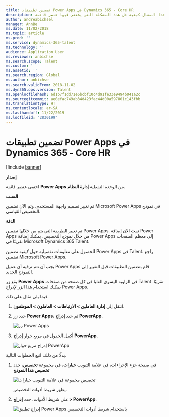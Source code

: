```yaml
---
title: تضمين تطبيقات Power Apps في Dynamics 365‏ - Core HR
description: يشرح هذا المقال كيفية حل هذه المشكلة التي يختفي فيها عنصر قائمة Microsoft Power Apps من الوحدة النمطية "إدارة النظام".
author: andreabichsel
manager: AnnBe
ms.date: 11/02/2018
ms.topic: article
ms.prod: ''
ms.service: dynamics-365-talent
ms.technology: ''
audience: Application User
ms.reviewer: anbichse
ms.search.scope: Talent
ms.custom: ''
ms.assetid: ''
ms.search.region: Global
ms.author: anbichse
ms.search.validFrom: 2018-11-02
ms.dyn365.ops.version: Talent
ms.openlocfilehash: 6d1b7f1dd71e6bcbf10c4d91fe33e9494b041a2c
ms.sourcegitcommit: ae0efac749ab34d423fac44d00a597801c143fbb
ms.translationtype: HT
ms.contentlocale: ar-SA
ms.lasthandoff: 11/22/2019
ms.locfileid: "2830199"
---
```

# <a name="embed-power-apps-apps-in-dynamics-365---core-hr"></a>تضمين تطبيقات Power Apps في Dynamics 365‏ - Core HR

[!include [banner](includes/banner.md)]

**إصدار**

اختفى عنصر قائمة **Power Apps** من الوحدة النمطية **إدارة النظام**.

**السبب**

تم تغيير تصميم واجهة المستخدم، وتم الآن تضمين Microsoft Power Apps في نموذج التخصيص القياسي.

**الدقة**

تم تغيير الطريقة التي يتم من خلالها تضمين Power Apps. تمت الآن إضافة Power Apps من خلال نموذج التخصيص. يمكنك إضافة Power Apps إلى معظم الصفحات تقريبًا في Microsoft Dynamics 365 Talent.

للحصول على معلومات تفصيلية حول كيفية تضمين Power Apps في Talent، راجع [تضمين Microsoft Power Apps](https://docs.microsoft.com/dynamics365/unified-operations/fin-and-ops/get-started/embed-power-apps).

يجب أن تتم ترقية أي عميل Power Apps قام بتضمين التطبيقات قبل التغيير إلى النموذج الجديد.

يقع زر **Power Apps** في الزاوية اليسرى العليا في كل صفحة من صفحات Talent تقريبًا. يمكنك استخدام هذا الزر لإدراج Power Apps.

فيما يلي مثال على ذلك.

1. انتقل إلى **إدارة العاملين \> الارتباطات \> العاملون \> الموظفون**.
2. حدد زر **Power Apps**، ثم حدد **إدراج PowerApp**.

    ![زر Power Apps](media/png.png)

3. أكمل الحقول في مربع حوار **إدراج PowerApp**.

    ![إدراج مربع حوار PowerApp](media/insert-powerapp.png)

بدلًا من ذلك، اتبع الخطوات التالية.

1. في صفحة جزء الإجراءات، في علامة التبويب **خيارات**، في مجموعة **تخصيص**، حدد **تخصيص هذا النموذج**

    ![تخصيص مجموعة في علامة التبويب خيارات](media/options.png)

    يظهر شريط أدوات التخصيص.

2. على شريط الأدوات، حدد **إدراج \> PowerApp**.

    ![إدراج تطبيق Power Apps باستخدام شريط أدوات التخصيص](media/powerapp-bar.png)
